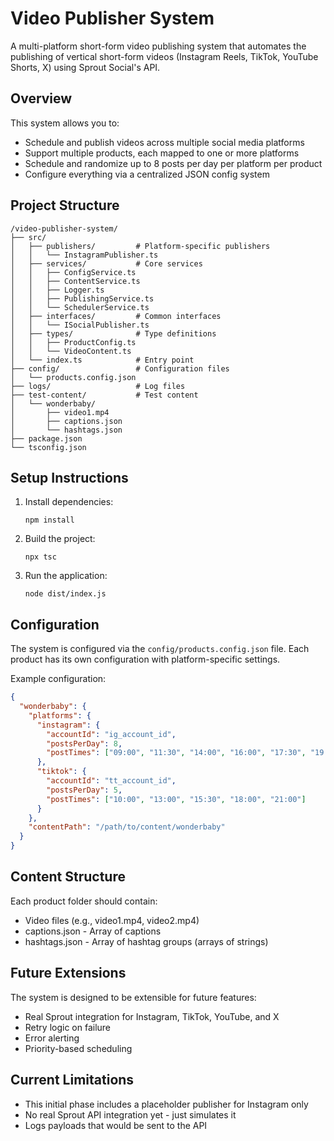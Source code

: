 # Video Publisher System

A multi-platform short-form video publishing system that automates the publishing of vertical short-form videos (Instagram Reels, TikTok, YouTube Shorts, X) using Sprout Social's API.

## Overview

This system allows you to:
- Schedule and publish videos across multiple social media platforms
- Support multiple products, each mapped to one or more platforms
- Schedule and randomize up to 8 posts per day per platform per product
- Configure everything via a centralized JSON config system

## Project Structure

```
/video-publisher-system/
├── src/
│   ├── publishers/         # Platform-specific publishers
│   │   └── InstagramPublisher.ts
│   ├── services/           # Core services
│   │   ├── ConfigService.ts
│   │   ├── ContentService.ts
│   │   ├── Logger.ts
│   │   ├── PublishingService.ts
│   │   └── SchedulerService.ts
│   ├── interfaces/         # Common interfaces
│   │   └── ISocialPublisher.ts
│   ├── types/              # Type definitions
│   │   ├── ProductConfig.ts
│   │   └── VideoContent.ts
│   └── index.ts            # Entry point
├── config/                 # Configuration files
│   └── products.config.json
├── logs/                   # Log files
├── test-content/           # Test content
│   └── wonderbaby/
│       ├── video1.mp4
│       ├── captions.json
│       └── hashtags.json
├── package.json
└── tsconfig.json
```

## Setup Instructions

1. Install dependencies:
   ```
   npm install
   ```

2. Build the project:
   ```
   npx tsc
   ```

3. Run the application:
   ```
   node dist/index.js
   ```

## Configuration

The system is configured via the `config/products.config.json` file. Each product has its own configuration with platform-specific settings.

Example configuration:
```json
{
  "wonderbaby": {
    "platforms": {
      "instagram": {
        "accountId": "ig_account_id",
        "postsPerDay": 8,
        "postTimes": ["09:00", "11:30", "14:00", "16:00", "17:30", "19:00", "20:30", "22:00"]
      },
      "tiktok": {
        "accountId": "tt_account_id",
        "postsPerDay": 5,
        "postTimes": ["10:00", "13:00", "15:30", "18:00", "21:00"]
      }
    },
    "contentPath": "/path/to/content/wonderbaby"
  }
}
```

## Content Structure

Each product folder should contain:
- Video files (e.g., video1.mp4, video2.mp4)
- captions.json - Array of captions
- hashtags.json - Array of hashtag groups (arrays of strings)

## Future Extensions

The system is designed to be extensible for future features:
- Real Sprout integration for Instagram, TikTok, YouTube, and X
- Retry logic on failure
- Error alerting
- Priority-based scheduling

## Current Limitations

- This initial phase includes a placeholder publisher for Instagram only
- No real Sprout API integration yet - just simulates it
- Logs payloads that would be sent to the API
